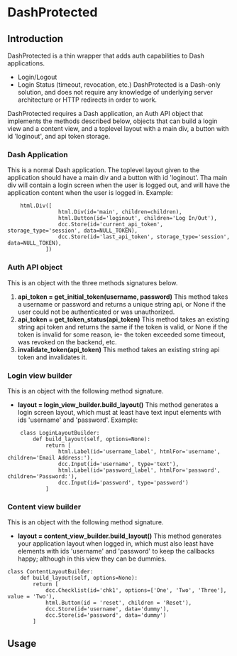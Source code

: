 # DashProtected

## Introduction

DashProtected is a thin wrapper that adds auth capabilities to Dash applications. 
- Login/Logout
- Login Status (timeout, revocation, etc.)
DashProtected is a Dash-only solution, and does not require any knowledge of underlying server architecture or HTTP redirects in order to work.  

DashProtected requires a Dash application, an Auth API object that implements the methods described below, objects that can build a login view and a content view, and a toplevel layout with a main div, a button with id 'loginout', and api token storage.

### Dash Application

This is a normal Dash application.  The toplevel layout given to the application should have a main div and a button with id 'loginout'.  Tha main div will contain a login screen when the user is logged out, and will have the application content when the user is logged in.  Example:
```
    html.Div([
                html.Div(id='main', children=children),
                html.Button(id='loginout', children='Log In/Out'), 
                dcc.Store(id='current_api_token', storage_type='session', data=NULL_TOKEN),
                dcc.Store(id='last_api_token', storage_type='session', data=NULL_TOKEN),
            ])
```

### Auth API object

This is an object with the three methods signatures below.
1. **api_token = get_initial_token(username, password)** This method takes a username or password and returns a unique string api, or None if the user could not be authenticated or was unauthorized. 
2. **api_token = get_token_status(api_token)** This method takes an existing string api token and returns the same if the token is valid, or None if the token is invalid for some reason, ie- the token exceeded some timeout, was revoked on the backend, etc.
3. **invalidate_token(api_token)** This method takes an existing string api token and invalidates it. 

### Login view builder

This is an object with the following method signature.
- **layout = login_view_builder.build_layout()** This method generates a login screen layout, which must at least have text input elements with ids 'username' and 'password'.
Example:
```
    class LoginLayoutBuilder:
        def build_layout(self, options=None):
            return [ 
                html.Label(id='username_label', htmlFor='username', children='Email Address:'),
                dcc.Input(id='username', type='text'),
                html.Label(id='password_label', htmlFor='password', children='Password:'),
                dcc.Input(id='password', type='password')
            ]
```

### Content view builder

This is an object with the following method signature.
- **layout = content_view_builder.build_layout()** This method generates your application layout when logged in, which must also least have elements with ids 'username' and 'password' to keep the callbacks happy; although in this view they can be dummies.
```
class ContentLayoutBuilder:
    def build_layout(self, options=None):    
        return [
            dcc.Checklist(id='chk1', options=['One', 'Two', 'Three'], value = 'Two'),
            html.Button(id = 'reset', children = 'Reset'),
            dcc.Store(id='username', data='dummy'),
            dcc.Store(id='password', data='dummy')
        ]
```

## Usage




